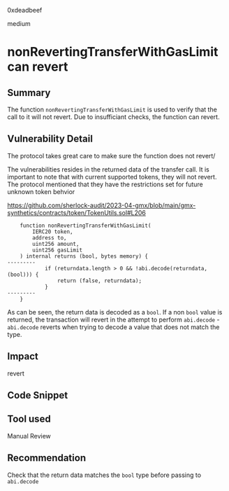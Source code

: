 0xdeadbeef

medium

# nonRevertingTransferWithGasLimit can revert

## Summary

The function `nonRevertingTransferWithGasLimit` is used to verify that the call to it will not revert. Due to insufficiant checks, the function can revert.

## Vulnerability Detail

The protocol takes great care to make sure the function does not revert/

The vulnerabilities resides in the returned data of the transfer call.
It is important to note that with current supported tokens, they will not revert. 
The protocol mentioned that they have the restrictions set for future unknown token behvior

https://github.com/sherlock-audit/2023-04-gmx/blob/main/gmx-synthetics/contracts/token/TokenUtils.sol#L206

```solidity
    function nonRevertingTransferWithGasLimit(
        IERC20 token,
        address to,
        uint256 amount,
        uint256 gasLimit
    ) internal returns (bool, bytes memory) {
---------
            if (returndata.length > 0 && !abi.decode(returndata, (bool))) {
                return (false, returndata);
            }
---------
    }
```

As can be seen, the return data is decoded as a `bool`. If a non `bool` value is returned, the transaction will revert in the attempt to perform `abi.decode` - `abi.decode` reverts when trying to decode a value that does not match the type.

## Impact

revert

## Code Snippet

## Tool used

Manual Review

## Recommendation

Check that the return data matches the `bool` type before passing to `abi.decode`